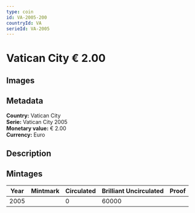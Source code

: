 ```yaml
---
type: coin
id: VA-2005-200
countryId: VA
serieId: VA-2005
---
```


# Vatican City € 2.00

## Images


## Metadata

**Country:** Vatican City\
**Serie:** Vatican City 2005\
**Monetary value:** € 2.00\
**Currency:** Euro

## Description


## Mintages
| Year | Mintmark | Circulated | Brilliant Uncirculated | Proof |
| ---- | -------- | ---------- | ---------------------- | ----- |
| 2005 |  | 0| 60000 |  |
